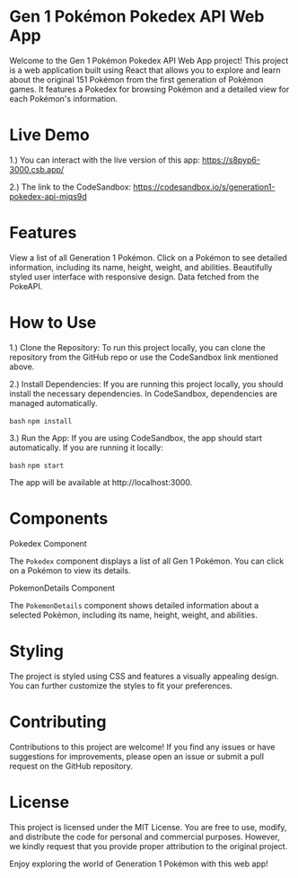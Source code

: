 # Gen 1 Pokémon Pokedex API Web App
Welcome to the Gen 1 Pokémon Pokedex API Web App project! This project is a web application built using React that allows you to explore and learn about the original 151 Pokémon from the first generation of Pokémon games. It features a Pokedex for browsing Pokémon and a detailed view for each Pokémon's information.

# Live Demo
1.) You can interact with the live version of this app: https://s8pyp6-3000.csb.app/

2.) The link to the CodeSandbox: https://codesandbox.io/s/generation1-pokedex-api-mjqs9d

# Features
View a list of all Generation 1 Pokémon.
Click on a Pokémon to see detailed information, including its name, height, weight, and abilities.
Beautifully styled user interface with responsive design.
Data fetched from the PokeAPI.

# How to Use
1.) Clone the Repository:
To run this project locally, you can clone the repository from the GitHub repo or use the CodeSandbox link mentioned above.

2.) Install Dependencies:
If you are running this project locally, you should install the necessary dependencies. In CodeSandbox, dependencies are managed automatically.

`bash`
`npm install`

3.) Run the App:
If you are using CodeSandbox, the app should start automatically. If you are running it locally:

`bash`
`npm start`

The app will be available at http://localhost:3000.

# Components
Pokedex Component

The `Pokedex` component displays a list of all Gen 1 Pokémon. You can click on a Pokémon to view its details.

PokemonDetails Component

The `PokemonDetails` component shows detailed information about a selected Pokémon, including its name, height, weight, and abilities.

# Styling
The project is styled using CSS and features a visually appealing design. You can further customize the styles to fit your preferences.

# Contributing
Contributions to this project are welcome! If you find any issues or have suggestions for improvements, please open an issue or submit a pull request on the GitHub repository.

# License
This project is licensed under the MIT License. You are free to use, modify, and distribute the code for personal and commercial purposes. However, we kindly request that you provide proper attribution to the original project.

Enjoy exploring the world of Generation 1 Pokémon with this web app!
